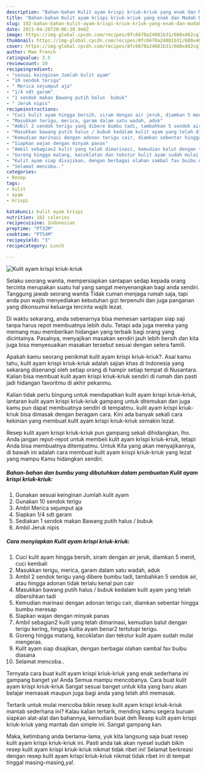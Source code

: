 ```yaml
---
description: "Bahan-bahan Kulit ayam krispi kriuk-kriuk yang enak dan Mudah Dibuat"
title: "Bahan-bahan Kulit ayam krispi kriuk-kriuk yang enak dan Mudah Dibuat"
slug: 192-bahan-bahan-kulit-ayam-krispi-kriuk-kriuk-yang-enak-dan-mudah-dibuat
date: 2021-04-26T20:06:38.948Z
image: https://img-global.cpcdn.com/recipes/8fc6670a24081b31/680x482cq70/kulit-ayam-krispi-kriuk-kriuk-foto-resep-utama.jpg
thumbnail: https://img-global.cpcdn.com/recipes/8fc6670a24081b31/680x482cq70/kulit-ayam-krispi-kriuk-kriuk-foto-resep-utama.jpg
cover: https://img-global.cpcdn.com/recipes/8fc6670a24081b31/680x482cq70/kulit-ayam-krispi-kriuk-kriuk-foto-resep-utama.jpg
author: Mae French
ratingvalue: 3.5
reviewcount: 10
recipeingredient:
- "sesuai keinginan Jumlah kulit ayam"
- "10 sendok terigu"
- " Merica sejumput aja"
- "1/4 sdt garam"
- "1 sendok makan Bawang putih halus  bubuk"
- " Jeruk nipis"
recipeinstructions:
- "Cuci kulit ayam hingga bersih, siram dengan air jeruk, diamkan 5 menit, cuci kembali"
- "Masukkan terigu, merica, garam dalam satu wadah, aduk"
- "Ambil 2 sendok terigu yang dibere bumbu tadi, tambahkan 5 sendok air, atau hingga adonan tidak terlalu kenal pun cair"
- "Masukkan bawang putih halus / bubuk kedalam kulit ayam yang telah dibersihkan tadi"
- "Kemudian marinasi dengan adonan terigu cair, diamkan sebentar hingga bumbu meresap"
- "Siapkan wajan dengan minyak panas"
- "Ambil sebagian2 kulit yang telah dimarinasi, kemudian balut dengan terigu kering, hingga kulita ayam benar2 tertutupi terigu."
- "Goreng hingga matang, kecoklatan dan tekstur kulit ayam sudah mulai mengeras."
- "Kulit ayam siap disajikan, dengan berbagai olahan sambal fav buibu diasana"
- "Selamat mencoba.."
categories:
- Resep
tags:
- kulit
- ayam
- krispi

katakunci: kulit ayam krispi 
nutrition: 102 calories
recipecuisine: Indonesian
preptime: "PT32M"
cooktime: "PT54M"
recipeyield: "3"
recipecategory: Lunch

---
```



![Kulit ayam krispi kriuk-kriuk](https://img-global.cpcdn.com/recipes/8fc6670a24081b31/680x482cq70/kulit-ayam-krispi-kriuk-kriuk-foto-resep-utama.jpg)

Selaku seorang wanita, mempersiapkan santapan sedap kepada orang tercinta merupakan suatu hal yang sangat menyenangkan bagi anda sendiri. Tanggung jawab seorang  wanita Tidak cuman menjaga rumah saja, tapi anda pun wajib menyediakan kebutuhan gizi terpenuhi dan juga panganan yang dikonsumsi keluarga tercinta wajib lezat.

Di waktu  sekarang, anda sebenarnya bisa memesan santapan siap saji tanpa harus repot membuatnya lebih dulu. Tetapi ada juga mereka yang memang mau memberikan hidangan yang terbaik bagi orang yang dicintainya. Pasalnya, menyajikan masakan sendiri jauh lebih bersih dan kita juga bisa menyesuaikan masakan tersebut sesuai dengan selera famili. 



Apakah kamu seorang penikmat kulit ayam krispi kriuk-kriuk?. Asal kamu tahu, kulit ayam krispi kriuk-kriuk adalah sajian khas di Indonesia yang sekarang disenangi oleh setiap orang di hampir setiap tempat di Nusantara. Kalian bisa membuat kulit ayam krispi kriuk-kriuk sendiri di rumah dan pasti jadi hidangan favoritmu di akhir pekanmu.

Kalian tidak perlu bingung untuk mendapatkan kulit ayam krispi kriuk-kriuk, lantaran kulit ayam krispi kriuk-kriuk gampang untuk ditemukan dan juga kamu pun dapat membuatnya sendiri di tempatmu. kulit ayam krispi kriuk-kriuk bisa dimasak dengan beragam cara. Kini ada banyak sekali cara kekinian yang membuat kulit ayam krispi kriuk-kriuk semakin lezat.

Resep kulit ayam krispi kriuk-kriuk pun gampang sekali dihidangkan, lho. Anda jangan repot-repot untuk membeli kulit ayam krispi kriuk-kriuk, tetapi Anda bisa membuatnya ditempatmu. Untuk Kita yang akan menyajikannya, di bawah ini adalah cara membuat kulit ayam krispi kriuk-kriuk yang lezat yang mampu Kamu hidangkan sendiri.

<!--inarticleads1-->

##### Bahan-bahan dan bumbu yang dibutuhkan dalam pembuatan Kulit ayam krispi kriuk-kriuk:

1. Gunakan sesuai keinginan Jumlah kulit ayam
1. Gunakan 10 sendok terigu
1. Ambil  Merica sejumput aja
1. Siapkan 1/4 sdt garam
1. Sediakan 1 sendok makan Bawang putih halus / bubuk
1. Ambil  Jeruk nipis




<!--inarticleads2-->

##### Cara menyiapkan Kulit ayam krispi kriuk-kriuk:

1. Cuci kulit ayam hingga bersih, siram dengan air jeruk, diamkan 5 menit, cuci kembali
1. Masukkan terigu, merica, garam dalam satu wadah, aduk
1. Ambil 2 sendok terigu yang dibere bumbu tadi, tambahkan 5 sendok air, atau hingga adonan tidak terlalu kenal pun cair
1. Masukkan bawang putih halus / bubuk kedalam kulit ayam yang telah dibersihkan tadi
1. Kemudian marinasi dengan adonan terigu cair, diamkan sebentar hingga bumbu meresap
1. Siapkan wajan dengan minyak panas
1. Ambil sebagian2 kulit yang telah dimarinasi, kemudian balut dengan terigu kering, hingga kulita ayam benar2 tertutupi terigu.
1. Goreng hingga matang, kecoklatan dan tekstur kulit ayam sudah mulai mengeras.
1. Kulit ayam siap disajikan, dengan berbagai olahan sambal fav buibu diasana
1. Selamat mencoba..




Ternyata cara buat kulit ayam krispi kriuk-kriuk yang enak sederhana ini gampang banget ya! Anda Semua mampu mencobanya. Cara buat kulit ayam krispi kriuk-kriuk Sangat sesuai banget untuk kita yang baru akan belajar memasak maupun juga bagi anda yang telah ahli memasak.

Tertarik untuk mulai mencoba bikin resep kulit ayam krispi kriuk-kriuk mantab sederhana ini? Kalau kalian tertarik, mending kamu segera buruan siapkan alat-alat dan bahannya, kemudian buat deh Resep kulit ayam krispi kriuk-kriuk yang mantab dan simple ini. Sangat gampang kan. 

Maka, ketimbang anda berlama-lama, yuk kita langsung saja buat resep kulit ayam krispi kriuk-kriuk ini. Pasti anda tak akan nyesel sudah bikin resep kulit ayam krispi kriuk-kriuk nikmat tidak ribet ini! Selamat berkreasi dengan resep kulit ayam krispi kriuk-kriuk nikmat tidak ribet ini di tempat tinggal masing-masing,ya!.

